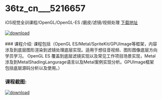 # 36tz_cn___5216657
iOS视觉全训课程/OpenGL/OpenGL-ES /磨皮/滤镜/视频处理
[下载地址](http://www.36tz.cn/article/5216657 "下载地址")
<br/></br>[![download](http://36tz.cn/muke_img/2020_12_2-1-300x185.png "下载地址")](http://www.36tz.cn/article/5216657 "下载地址")
<br/></br>### 课程介绍:
课程包括（OpenGL ES/Metal/SpriteKit/GPUImage等框架，内容涉及到底层图形渲染到滤镜处理底层实现。适用于想往音视频、图形图像底层方向学员学习。 OpenGL ES 覆盖到底层滤镜实现以及常见工作项目场景实现，Metal 涉及到MetalShadingLangurage语言以及Metal案例实现分析。GPUImage框架包括底层源码分析以及使用。）

### 课程截图:
[![download](http://36tz.cn/muke_img/2020_12_1-1.png "下载地址")](http://www.36tz.cn/article/5216657 "下载地址")
